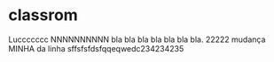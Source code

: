 # classrom
Luccccccc NNNNNNNNNN bla bla bla bla bla bla bla.
22222
mudança MINHA da linha sffsfsfdsfqqeqwedc234234235